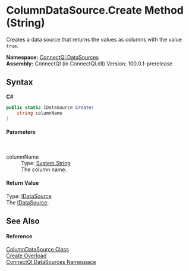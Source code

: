 # ColumnDataSource.Create Method (String)
 

Creates a data source that returns the values as columns with the value `true`.

**Namespace:**&nbsp;<a href="N_ConnectQl_DataSources">ConnectQl.DataSources</a><br />**Assembly:**&nbsp;ConnectQl (in ConnectQl.dll) Version: 100.0.1-prerelease

## Syntax

**C#**<br />
``` C#
public static IDataSource Create(
	string columnName
)
```


#### Parameters
&nbsp;<dl><dt>columnName</dt><dd>Type: <a href="http://msdn2.microsoft.com/en-us/library/s1wwdcbf" target="_blank">System.String</a><br />The column name.</dd></dl>

#### Return Value
Type: <a href="T_ConnectQl_Interfaces_IDataSource">IDataSource</a><br />The <a href="T_ConnectQl_Interfaces_IDataSource">IDataSource</a>.

## See Also


#### Reference
<a href="T_ConnectQl_DataSources_ColumnDataSource">ColumnDataSource Class</a><br /><a href="Overload_ConnectQl_DataSources_ColumnDataSource_Create">Create Overload</a><br /><a href="N_ConnectQl_DataSources">ConnectQl.DataSources Namespace</a><br />